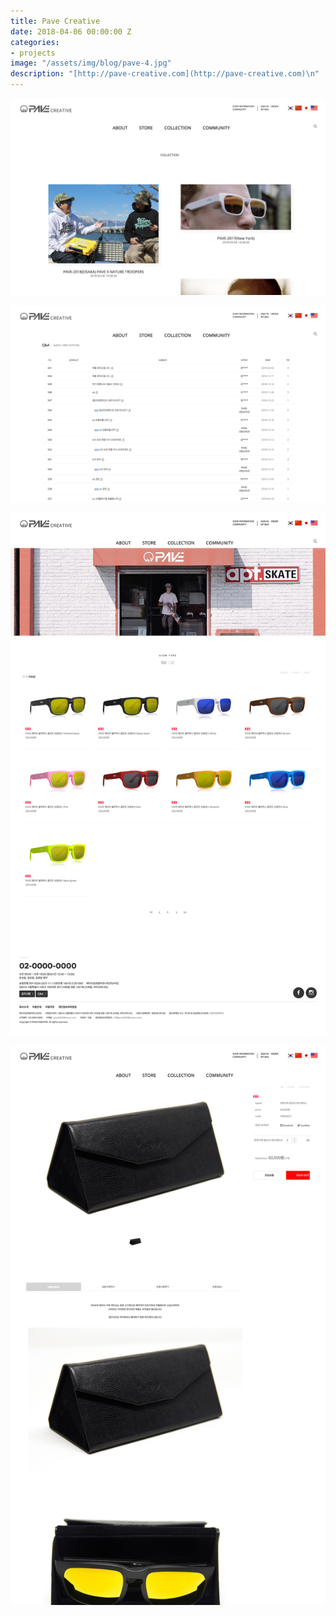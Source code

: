 ```yaml
---
title: Pave Creative
date: 2018-04-06 00:00:00 Z
categories:
- projects
image: "/assets/img/blog/pave-4.jpg"
description: "[http://pave-creative.com](http://pave-creative.com)\n"
---
```


![](/assets/img/blog/pave-5.jpg)

![](/assets/img/blog/pave-6.jpg)

![](/assets/img/blog/pave-7.jpg)

![](/assets/img/blog/pave-8.jpg)